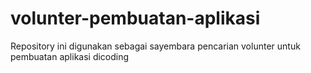 # volunter-pembuatan-aplikasi
Repository ini digunakan sebagai sayembara pencarian volunter  untuk pembuatan aplikasi dicoding
